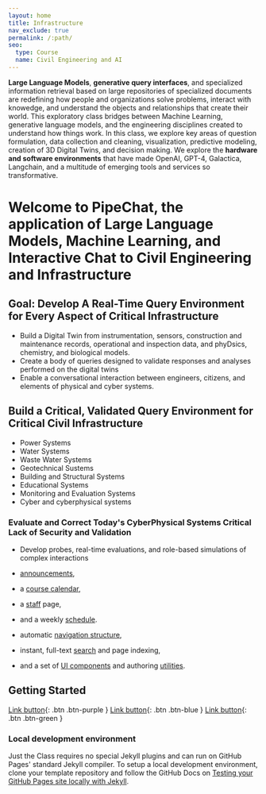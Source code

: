 ```yaml
---
layout: home
title: Infrastructure
nav_exclude: true
permalink: /:path/
seo:
  type: Course
  name: Civil Engineering and AI
---
```


**Large Language Models**, **generative query interfaces**, and specialized information retrieval based on large repositories of specialized documents are redefining how people and organizations solve problems, interact with knowedge, and understand the objects and relationships that create their world. This exploratory class bridges between Machine Learning, generative language models, and the engineering disciplines created to understand how things work. In this class, we explore key areas of question formulation, data collection and cleaning, visualization, predictive modeling, creation of 3D Digital Twins, and decision making.​  We explore the **hardware and software environments** that have made OpenAI, GPT-4, Galactica, Langchain, and a multitude of emerging tools and services so transformative.

# Welcome to PipeChat, the application of Large Language Models, Machine Learning, and Interactive Chat to Civil Engineering and Infrastructure
## Goal: Develop A Real-Time Query Environment for Every Aspect of Critical Infrastructure
- Build a Digital Twin from instrumentation, sensors, construction and maintenance records, operational and inspection data, and  phyDsics, chemistry, and biological models.
- Create a body of queries designed to validate responses and analyses performed on the digital twins
- Enable a conversational interaction between engineers, citizens, and elements of physical and cyber systems.

## Build a Critical, Validated Query Environment for Critical Civil Infrastructure
  - Power Systems
  - Water Systems
  - Waste Water Systems
  - Geotechnical Sustems
  - Building and Structural Systems
  - Educational Systems
  - Monitoring and Evaluation Systems
  - Cyber and cyberphysical systems
### Evaluate and Correct Today's CyberPhysical Systems Critical Lack of Security and Validation
- Develop probes, real-time evaluations, and role-based simulations of complex interactions

- [announcements](announcements.md),
- a [course calendar](calendar.md),
- a [staff](staff.md) page,
- and a weekly [schedule](schedule.md).

- automatic [navigation structure](https://just-the-docs.github.io/just-the-docs/docs/navigation-structure/),
- instant, full-text [search](https://just-the-docs.github.io/just-the-docs/docs/search/) and page indexing,
- and a set of [UI components](https://just-the-docs.github.io/just-the-docs/docs/ui-components) and authoring [utilities](https://just-the-docs.github.io/just-the-docs/docs/utilities).

## Getting Started

[Link button](lectures.md){: .btn .btn-purple }
[Link button](http://example.com/){: .btn .btn-blue }
[Link button](http://example.com/){: .btn .btn-green }
### Local development environment

Just the Class requires no special Jekyll plugins and can run on GitHub Pages' standard Jekyll compiler. To setup a local development environment, clone your template repository and follow the GitHub Docs on [Testing your GitHub Pages site locally with Jekyll](https://docs.github.com/en/pages/setting-up-a-github-pages-site-with-jekyll/testing-your-github-pages-site-locally-with-jekyll).
